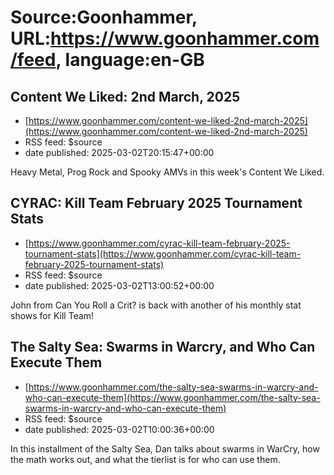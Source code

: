 # Source:Goonhammer, URL:https://www.goonhammer.com/feed, language:en-GB

## Content We Liked: 2nd March, 2025
 - [https://www.goonhammer.com/content-we-liked-2nd-march-2025](https://www.goonhammer.com/content-we-liked-2nd-march-2025)
 - RSS feed: $source
 - date published: 2025-03-02T20:15:47+00:00

Heavy Metal, Prog Rock and Spooky AMVs in this week's Content We Liked.

## CYRAC: Kill Team February 2025 Tournament Stats
 - [https://www.goonhammer.com/cyrac-kill-team-february-2025-tournament-stats](https://www.goonhammer.com/cyrac-kill-team-february-2025-tournament-stats)
 - RSS feed: $source
 - date published: 2025-03-02T13:00:52+00:00

John from Can You Roll a Crit? is back with another of his monthly stat shows for Kill Team!

## The Salty Sea: Swarms in Warcry, and Who Can Execute Them
 - [https://www.goonhammer.com/the-salty-sea-swarms-in-warcry-and-who-can-execute-them](https://www.goonhammer.com/the-salty-sea-swarms-in-warcry-and-who-can-execute-them)
 - RSS feed: $source
 - date published: 2025-03-02T10:00:36+00:00

In this installment of the Salty Sea, Dan talks about swarms in WarCry, how the math works out, and what the tierlist is for who can use them.

